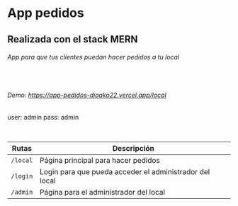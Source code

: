 # App pedidos

## Realizada con el stack MERN

###### App para que tus clientes puedan hacer pedidos a tu local

<br />

###### Demo: https://app-pedidos-djoako22.vercel.app/local
user:
admin
pass:
admin

<br />

| Rutas | Descripción |
| --- | --- |
| `/local`  | Página principal para hacer pedidos  |
| `/login`  | Login para que pueda acceder el administrador del local  |
| `/admin`  | Página para el administrador del local  |
